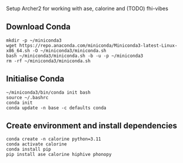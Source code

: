 Setup Archer2 for working with ase, calorine and (TODO) fhi-vibes

## Download Conda
```
mkdir -p ~/miniconda3
wget https://repo.anaconda.com/miniconda/Miniconda3-latest-Linux-x86_64.sh -O ~/miniconda3/miniconda.sh
bash ~/miniconda3/miniconda.sh -b -u -p ~/miniconda3
rm -rf ~/miniconda3/miniconda.sh
```

## Initialise Conda
```
~/miniconda3/bin/conda init bash
source ~/.bashrc
conda init
conda update -n base -c defaults conda
```

## Create environment and install dependencies
```
conda create -n calorine python=3.11
conda activate calorine
conda install pip
pip install ase calorine hiphive phonopy

```
